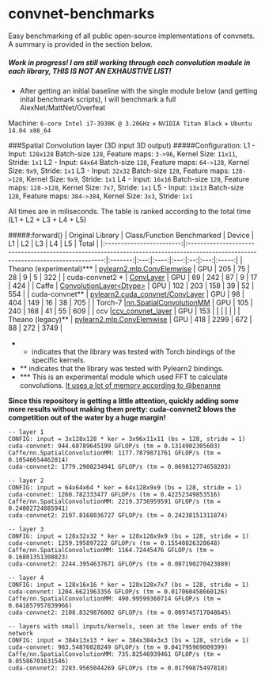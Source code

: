 convnet-benchmarks
==================

Easy benchmarking of all public open-source implementations of convnets.
A summary is provided in the section below.


##### Work in progress! I am still working through each convolution module in each library, THIS IS NOT AN EXHAUSTIVE LIST!

* After getting an initial baseline with the single module below (and getting inital benchmark scripts), I will benchmark a full AlexNet/MattNet/Overfeat 

Machine: `6-core Intel i7-3930K @ 3.20GHz` + `NVIDIA Titan Black` + `Ubuntu 14.04 x86_64`

###Spatial Convolution layer (3D input 3D output)
#####Configuration: 
L1 - Input: `128x128` Batch-size `128`, Feature maps:    `3->96`,  Kernel Size: `11x11`,  Stride: `1x1`
L2 - Input: `64x64`   Batch-size `128`, Feature maps:  `64->128`,  Kernel Size:   `9x9`,  Stride: `1x1`
L3 - Input: `32x32`   Batch-size `128`, Feature maps: `128->128`,  Kernel Size:   `9x9`,  Stride: `1x1`
L4 - Input: `16x16`   Batch-size `128`, Feature maps: `128->128`,  Kernel Size:   `7x7`,  Stride: `1x1`
L5 - Input: `13x13`   Batch-size `128`, Feature maps: `384->384`,  Kernel Size:   `3x3`,  Stride: `1x1`

All times are in miliseconds.
The table is ranked according to the total time (L1 + L2 + L3 + L4 + L5)

#####:forward()
| Original Library         | Class/Function Benchmarked                                                                                                        | Device  |  L1 |  L2 |  L3 |  L4 | L5  | Total |
|:------------------------:|:---------------------------------------------------------------------------------------------------------------------------------:|:-------:|:---:|:----:|:---:|:--:|:---:|:-----:|
| Theano (experimental)*** | [pylearn2.mlp.ConvElemwise](https://github.com/Theano/Theano/blob/master/theano/sandbox/cuda/fftconv.py)                          |  GPU    | 205 | 75   |  28 |  9 | 5   |   322 |
| cuda-convnet2 *          | [ConvLayer](https://github.com/soumith/cuda-convnet2.torch/blob/master/cudaconv3/src/filter_acts.cu)                              |  GPU    | 69  | 242  |  87 |  9 | 17  |   424 |
| Caffe                    | [ConvolutionLayer\<Dtype>](https://github.com/BVLC/caffe/blob/master/src/caffe/layers/conv_layer.cu)                              |  GPU    | 102 |  203 | 158 | 39 |  52 |   554 |
| cuda-convnet**           | [pylearn2.cuda_convnet/ConvLayer](https://github.com/lisa-lab/pylearn2/blob/master/pylearn2/sandbox/cuda_convnet/filter_acts.cu)  |  GPU    | 98  | 404  | 149 | 16 | 38  |   705 |
| Torch-7                  |[nn.SpatialConvolutionMM](https://github.com/torch/cunn/blob/master/SpatialConvolutionMM.cu)                                       |  GPU    | 105 | 240  | 168 | 41 | 55  |   609 |
| ccv                      |[ccv_convnet_layer](https://github.com/liuliu/ccv/blob/unstable/lib/cuda/cwc_convnet.cu)                                           |  GPU    | 153 |      |     |    |     |       |
| Theano (legacy)**        | [pylearn2.mlp.ConvElemwise](https://github.com/lisa-lab/pylearn2/blob/master/pylearn2/models/mlp.py#L3080)                        |  GPU    | 418 | 2299 | 672 | 88 | 272 |  3749 |


* * indicates that the library was tested with Torch bindings of the specific kernels.
* ** indicates that the library was tested with Pylearn2 bindings. 
* *** This is an experimental module which used FFT to calculate convolutions. [It uses a lot of memory according to @benanne](https://github.com/soumith/convnet-benchmarks/pull/5#issuecomment-50548946)

**Since this repository is getting a little attention, quickly adding some more results without making them pretty:
cuda-convnet2 blows the competition out of the water by a huge margin!**
```
-- layer 1
CONFIG: input = 3x128x128 * ker = 3x96x11x11 (bs = 128, stride = 1)
cuda-convnet: 944.68789645199 GFLOP/s (tm = 0.1314902305603)
Caffe/nn.SpatialConvolutionMM: 1177.7879871761 GFLOP/s (tm = 0.10546654462814)
cuda-convnet2: 1779.2908234941 GFLOP/s (tm = 0.069812774658203)

-- layer 2
CONFIG: input = 64x64x64 * ker = 64x128x9x9 (bs = 128, stride = 1)
cuda-convnet: 1260.782333477 GFLOP/s (tm = 0.42252349853516)
Caffe/nn.SpatialConvolutionMM: 2219.3736959591 GFLOP/s (tm = 0.24002724885941)
cuda-convnet2: 2197.8168036727 GFLOP/s (tm = 0.24238151311874)

-- layer 3
CONFIG: input = 128x32x32 * ker = 128x128x9x9 (bs = 128, stride = 1)
cuda-convnet: 1259.195897222 GFLOP/s (tm = 0.15540826320648)
Caffe/nn.SpatialConvolutionMM: 1164.72445476 GFLOP/s (tm = 0.16801351308823)  
cuda-convnet2: 2244.3954637671 GFLOP/s (tm = 0.087190270423889)

-- layer 4
CONFIG: input = 128x16x16 * ker = 128x128x7x7 (bs = 128, stride = 1)
cuda-convnet: 1204.6621963356 GFLOP/s (tm = 0.017060458660126)
Caffe/nn.SpatialConvolutionMM: 490.99599360714 GFLOP/s (tm = 0.041857957839966)
cuda-convnet2: 2108.8329876002 GFLOP/s (tm = 0.009745717048645)

-- layers with small inputs/kernels, seen at the lower ends of the network
CONFIG: input = 384x13x13 * ker = 384x384x3x3 (bs = 128, stride = 1)
cuda-convnet: 983.54876028249 GFLOP/s (tm = 0.041795969009399)
Caffe/nn.SpatialConvolutionMM: 735.82546939461 GFLOP/s (tm = 0.05586701631546)
cuda-convnet2: 2283.9565044269 GFLOP/s (tm = 0.01799875497818)
```
